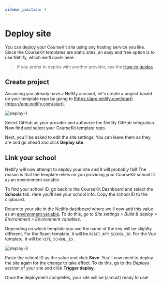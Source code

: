 ```yaml
---
sidebar_position: 4
---
```


# Deploy site

You can deploy your CourseKit site using any hosting service you like. Since the CourseKit templates are static sites, an easy and free option is to use Netlify, which we'll cover here.

> If you prefer to deploy with another provider, see the [How-to guides](/how-to) 

## Create project

Assuming you already have a Netlify account, let's create a project based on your template repo by going to [https://app.netlify.com/start](https://app.netlify.com/start).

![deploy-1](/img/deploy-1.png)

Select GitHub as your provider and authorize the Netlify GitHub integration. Now find and select your CourseKit template repo.

Next,  you'll be asked to edit the site settings. You can leave them as they are and go ahead and click **Deploy site**.

## Link your school

Netlify will now attempt to deploy your site and it will probably fail! The reason is that the template relies on you providing your CourseKit school ID as an environment variable.

To find your school ID, go back to the CourseKit Dashboard and select the **Schools** tab. Here you'll see your school info. Copy the school ID to the clipboard.

Return to your site in the Netlify dashboard where we'll now add this value as an [environment variable](https://www.netlify.com/blog/2021/07/05/easy-access-environment-variables/). To do this, go to *Site settings > Build & deploy > Environment > Environment variables*.

Depending on which template you use the name of the key will be slightly different. For the React template, it will be `REACT_APP_SCHOOL_ID`. For the Vue template, it will be `VITE_SCHOOL_ID`.

![deploy-3](/img/deploy-3.png)

Paste the school ID as the value and click **Save**. You'll now need to deploy the site again for the change to take effect. To do this, go to the *Deploys* section of your site and click **Trigger deploy**.

Once the deployment completes, your site will be (almost) ready to use!
